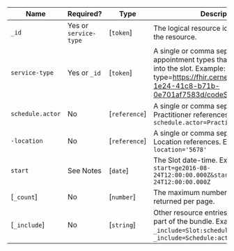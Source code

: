  Name|Required?|Type|Description
------------------|-----------------------|---------------|----------------------------------------------------------------------------------------------------------------------------------------------------------------------------------------------------
 `_id`|Yes or `service-type`|[`token`]|The logical resource id associated with the resource.
 `service-type`|Yes or `_id`|[`token`]|A single or comma separated list of appointment types that can be booked into the slot. Example: `service-type=https://fhir.cerner.com/ec2458f2-1e24-41c8-b71b-0e701af7583d/codeSet/14249|4047611`
 `schedule.actor`|No|[`reference`]|A single or comma separated list of Practitioner references. Example: `schedule.actor=Practitioner/1234`
 `-location`|No|[`reference`]|A single or comma separated list of Location references. Example: `-location='5678'`
 `start`|See Notes|[`date`]|The Slot date-time. Example: `start=ge2016-08-24T12:00:00.000Z&start=lt2017-01-24T12:00:00.000Z`
 [`_count`]|No|[`number`]|The maximum number of results to be returned per page.
 [`_include`]|No|[`string`]|Other resource entries to be returned as part of the bundle. Example: `_include=Slot:schedule` or `_include=Schedule:actor:Practitioner`
